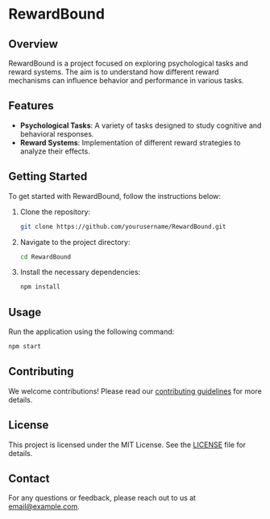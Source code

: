 # RewardBound

## Overview

RewardBound is a project focused on exploring psychological tasks and reward systems. The aim is to understand how different reward mechanisms can influence behavior and performance in various tasks.

## Features

- **Psychological Tasks**: A variety of tasks designed to study cognitive and behavioral responses.
- **Reward Systems**: Implementation of different reward strategies to analyze their effects.

## Getting Started

To get started with RewardBound, follow the instructions below:

1. Clone the repository:
   ```sh
   git clone https://github.com/yourusername/RewardBound.git
   ```
2. Navigate to the project directory:
   ```sh
   cd RewardBound
   ```
3. Install the necessary dependencies:
   ```sh
   npm install
   ```

## Usage

Run the application using the following command:

```sh
npm start
```

## Contributing

We welcome contributions! Please read our [contributing guidelines](CONTRIBUTING.md) for more details.

## License

This project is licensed under the MIT License. See the [LICENSE](LICENSE) file for details.

## Contact

For any questions or feedback, please reach out to us at [email@example.com](mailto:email@example.com).
